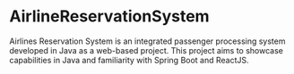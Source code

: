 # AirlineReservationSystem
Airlines Reservation System is an integrated passenger processing system developed in Java as a web-based project. This project aims to showcase capabilities in Java and familiarity with Spring Boot and ReactJS.
